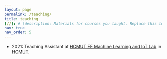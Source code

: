 ```yaml
---
layout: page
permalink: /teaching/
title: teaching
[//]: # (description: Materials for courses you taught. Replace this text with your description.)
nav: true
nav_order: 5
---
```

- 2021: Teaching Assistant at [HCMUT EE Machine Learning and IoT Lab](https://www.facebook.com/hcmbktel) in [HCMUT](https://www.hcmut.edu.vn/en/).

